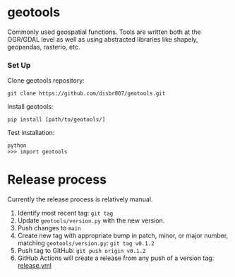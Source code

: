 # geotools
Commonly used geospatial functions. Tools are written both at the 
OGR/GDAL level as well as using abstracted libraries like shapely,
geopandas, rasterio, etc.

### Set Up
Clone geotools repository:  
```
git clone https://github.com/disbr007/geotools.git
```
Install geotools:
```
pip install [path/to/geotools/]
```  
Test installation:
```
python
>>> import geotools
```

# Release process
Currently the release process is relatively manual.
1. Identify most recent tag:
`git tag`
2. Update `geotools/version.py` with the new version.
3. Push changes to `main`
4. Create new tag with appropriate bump in patch, minor, or major number, matching `geotools/version.py`:
`git tag v0.1.2`
5. Push tag to GitHub:
`git push origin v0.1.2`
6. GitHub Actions will create a release from any push of a version tag: [release.yml](.github/workflows/version.yml)
